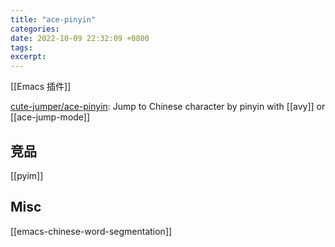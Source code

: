 ```yaml
---
title: "ace-pinyin"
categories: 
date: 2022-10-09 22:32:09 +0800
tags: 
excerpt: 
---
```



[[Emacs 插件]]

[cute-jumper/ace-pinyin](https://github.com/cute-jumper/ace-pinyin): Jump to Chinese character by pinyin with [[avy]] or [[ace-jump-mode]]


## 竞品

[[pyim]]



## Misc

[[emacs-chinese-word-segmentation]]





